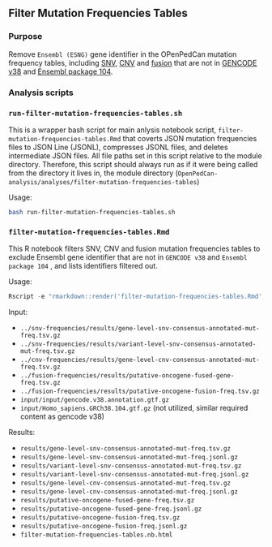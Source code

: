 ## Filter Mutation Frequencies Tables

### Purpose
Remove `Ensembl (ESNG)` gene identifier in the OPenPedCan mutation frequency tables, including [SNV](https://github.com/PediatricOpenTargets/OpenPedCan-analysis/tree/dev/analyses/snv-frequencies), [CNV](https://github.com/PediatricOpenTargets/OpenPedCan-analysis/tree/dev/analyses/cnv-frequencies) and [fusion](https://github.com/PediatricOpenTargets/OpenPedCan-analysis/tree/dev/analyses/fusion-frequencies) that are not in [GENCODE v38](http://ftp.ebi.ac.uk/pub/databases/gencode/Gencode_human/release_38/) and [Ensembl package 104](http://ftp.ensembl.org/pub/release-104/gtf/homo_sapiens/).


### Analysis scripts

### `run-filter-mutation-frequencies-tables.sh`
This is a wrapper bash script for main anlysis notebook script, `filter-mutation-frequencies-tables.Rmd` that coverts JSON mutation frequencies files to JSON Line (JSONL), compresses JSONL files, and deletes intermediate JSON files. All file paths set in this script relative to the module directory. Therefore, this script should always run as if it were being called from the directory it lives in, the module directory (`OpenPedCan-analysis/analyses/filter-mutation-frequencies-tables`)


Usage:
```bash
bash run-filter-mutation-frequencies-tables.sh

```

### `filter-mutation-frequencies-tables.Rmd`
This R notebook filters SNV, CNV and fusion mutation frequencies tables to exclude Ensembl gene identifier that are not in `GENCODE v38` and `Ensembl package 104` , and lists identifiers filtered out. 

Usage:
```r
Rscript -e "rmarkdown::render('filter-mutation-frequencies-tables.Rmd', clean = TRUE)"
```

Input:
- `../snv-frequencies/results/gene-level-snv-consensus-annotated-mut-freq.tsv.gz`
- `../snv-frequencies/results/variant-level-snv-consensus-annotated-mut-freq.tsv.gz`
- `../cnv-frequencies/results/gene-level-cnv-consensus-annotated-mut-freq.tsv.gz`
- `../fusion-frequencies/results/putative-oncogene-fused-gene-freq.tsv.gz`
- `../fusion-frequencies/results/putative-oncogene-fusion-freq.tsv.gz`
- `input/input/gencode.v38.annotation.gtf.gz`
- `input/Homo_sapiens.GRCh38.104.gtf.gz` (not utilized, similar required content as gencode v38)


Results:
- `results/gene-level-snv-consensus-annotated-mut-freq.tsv.gz`
- `results/gene-level-snv-consensus-annotated-mut-freq.jsonl.gz`
- `results/variant-level-snv-consensus-annotated-mut-freq.tsv.gz`
- `results/variant-level-snv-consensus-annotated-mut-freq.jsonl.gz`
- `results/gene-level-cnv-consensus-annotated-mut-freq.tsv.gz`
- `results/gene-level-cnv-consensus-annotated-mut-freq.jsonl.gz`
- `results/putative-oncogene-fused-gene-freq.tsv.gz`
- `results/putative-oncogene-fused-gene-freq.jsonl.gz`
- `results/putative-oncogene-fusion-freq.tsv.gz`
- `results/putative-oncogene-fusion-freq.jsonl.gz`
- `filter-mutation-frequencies-tables.nb.html`

